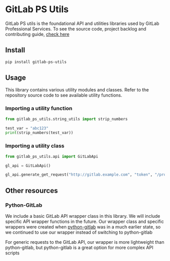 # GitLab PS Utils

GitLab PS utils is the foundational API and utilities libraries used by GitLab Professional Services. 
To see the source code, project backlog and contributing guide, [check here](https://gitlab.com/gitlab-org/professional-services-automation/gitlab-ps-utils)

## Install

```bash
pip install gitlab-ps-utils
```

## Usage

This library contains various utility modules and classes.
Refer to the repository source code to see available utility functions.

### Importing a utility function

```python
from gitlab_ps_utils.string_utils import strip_numbers

test_var = "abc123"
print(strip_numbers(test_var))
```

### Importing a utility class

```python
from gitlab_ps_utils.api import GitLabApi

gl_api = GitLabApi()

gl_api.generate_get_request("http://gitlab.example.com", "token", "/projects")
```

## Other resources

### Python-GitLab

We include a basic GitLab API wrapper class in this library. We will include specific API wrapper functions in the future.
Our wrapper class and specific wrappers were created when [python-gitlab](https://python-gitlab.readthedocs.io/en/stable/) was in a much earlier state,
so we continued to use our wrapper instead of switching to python-gitlab

For generic requests to the GitLab API, our wrapper is more lightweight than python-gitlab,
but python-gitlab is a great option for more complex API scripts
